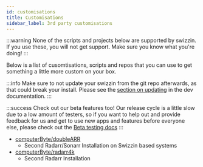 ```yaml
---
id: customisations
title: Customisations
sidebar_label: 3rd party customisations
---
```


:::warning
None of the scripts and projects below are supported by swizzin. If you use these, you will not get support. Make sure you know what you're doing!
:::

Below is a list of cusomtisations, scripts and repos that you can use to get something a little more custom on your box.

:::info
Make sure to not update your swizzin from the git repo afterwards, as that could break your install. Please see the [section on updating](/dev/setup#updating-mechanism) in the dev documentation.
:::

:::success Check out our beta features too!
Our release cycle is a little slow due to a low amount of testers, so if you want to help out and provide feedback for us and get to use new apps and features before everyone else, please check out the [Beta testing docs](dev/beta-testing)
:::

<!--
Hey there!
Are you adding your own? Please insert your own at the bottom of the list, and follow the format. 
Thanks!
-->

- [computerByte/doubleARR](https://github.com/ComputerByte/doubleARR)
    - Second Radarr/Sonarr Installation on Swizzin based systems
- [computerByte/radarr4k](https://github.com/ComputerByte/radarr4k)
    - Second Radarr Installation
